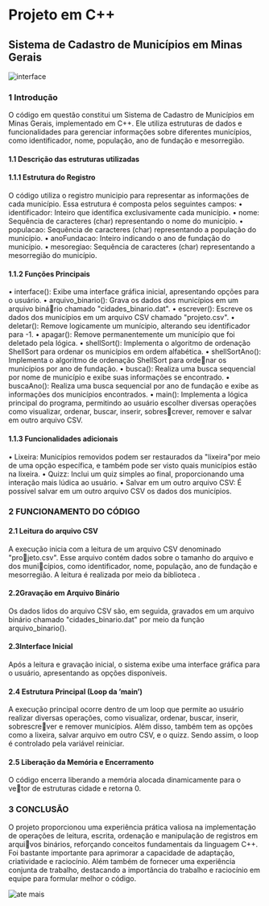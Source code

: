 # Projeto em C++
## Sistema de Cadastro de Municípios em Minas Gerais

![interface](https://github.com/jpedroreiss/projetoc-/assets/78040348/3882d375-8ddb-4fa7-aba0-8bd761e3a44d)

### 1 Introdução

O código em questão constitui um Sistema de Cadastro de Municípios em Minas
Gerais, implementado em C++. Ele utiliza estruturas de dados e funcionalidades
para gerenciar informações sobre diferentes municípios, como identificador, nome,
população, ano de fundação e mesorregião.

#### 1.1 Descrição das estruturas utilizadas

#### 1.1.1 Estrutura do Registro

O código utiliza o registro municipio para representar as informações de
cada município. Essa estrutura é composta pelos seguintes campos:
• identificador: Inteiro que identifica exclusivamente cada município.
• nome: Sequência de caracteres (char) representando o nome do município.
• populacao: Sequência de caracteres (char) representando a população do
município.
• anoFundacao: Inteiro indicando o ano de fundação do município.
• mesoregiao: Sequência de caracteres (char) representando a mesorregião do
município.

#### 1.1.2 Funções Principais

• interface(): Exibe uma interface gráfica inicial, apresentando opções para o
usuário.
• arquivo_binario(): Grava os dados dos municípios em um arquivo binário chamado "cidades_binario.dat".
• escrever(): Escreve os dados dos municípios em um arquivo CSV chamado
"projeto.csv".
• deletar(): Remove logicamente um munícipio, alterando seu identificador
para -1.
• apagar(): Remove permanentemente um município que foi deletado pela
lógica.
• shellSort(): Implementa o algoritmo de ordenação ShellSort para ordenar os
municípios em ordem alfabética.
• shellSortAno(): Implementa o algoritmo de ordenação ShellSort para ordenar os municípios por ano de fundação.
• busca(): Realiza uma busca sequencial por nome de município e exibe suas
informações se encontrado.
• buscaAno(): Realiza uma busca sequencial por ano de fundação e exibe as
informações dos municípios encontrados.
• main(): Implementa a lógica principal do programa, permitindo ao usuário
escolher diversas operações como visualizar, ordenar, buscar, inserir, sobrescrever, remover e salvar em outro arquivo CSV.

#### 1.1.3 Funcionalidades adicionais

• Lixeira: Municípios removidos podem ser restaurados da "lixeira"por meio
de uma opção específica, e também pode ser visto quais municípios estão na
lixeira.
• Quizz: Inclui um quiz simples ao final, proporcionando uma interação mais
lúdica ao usuário.
• Salvar em um outro arquivo CSV: É possível salvar em um outro arquivo
CSV os dados dos municípios.

### 2 FUNCIONAMENTO DO CÓDIGO

#### 2.1 Leitura do arquivo CSV

A execução inicia com a leitura de um arquivo CSV denominado "projeto.csv". Esse arquivo contém dados sobre o tamanho do arquivo e dos municípios, como identificador, nome, população, ano de fundação e mesorregião. A leitura é realizada por meio da biblioteca <fstream>.

#### 2.2Gravação em Arquivo Binário

Os dados lidos do arquivo CSV são, em seguida, gravados em um arquivo
binário chamado "cidades_binario.dat" por meio da função arquivo_binario().

#### 2.3Interface Inicial

Após a leitura e gravação inicial, o sistema exibe uma interface gráfica
para o usuário, apresentando as opções disponíveis.

#### 2.4 Estrutura Principal (Loop da ’main’)

A execução principal ocorre dentro de um loop que permite ao usuário
realizar diversas operações, como visualizar, ordenar, buscar, inserir, sobrescrever e remover municípios. Além disso, também tem as opções como a lixeira,
salvar arquivo em outro CSV, e o quizz. Sendo assim, o loop é controlado pela
variável reiniciar.

#### 2.5 Liberação da Memória e Encerramento

O código encerra liberando a memória alocada dinamicamente para o vetor de estruturas cidade e retorna 0.

### 3 CONCLUSÃO

O projeto proporcionou uma experiência prática valiosa na implementação
de operações de leitura, escrita, ordenação e manipulação de registros em arquivos binários, reforçando conceitos fundamentais da linguagem C++. Foi bastante
importante para aprimorar a capacidade de adaptação, criatividade e raciocínio.
Além também de fornecer uma experiência conjunta de trabalho, destacando a
importância do trabalho e raciocínio em equipe para formular melhor o código.

![ate mais](https://github.com/jpedroreiss/projetoc-/assets/78040348/8e759ed8-9853-47c2-8b1c-018b53bc07c3)

